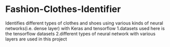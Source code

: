 # Fashion-Clothes-Identifier
Identifies different types of clothes and shoes using various kinds of neural networks(i.e. dense layer) with Keras and tensorflow
  1.datasets used here is the tensorflow datasets
  2.different types of neural network with various layers are used in this project
